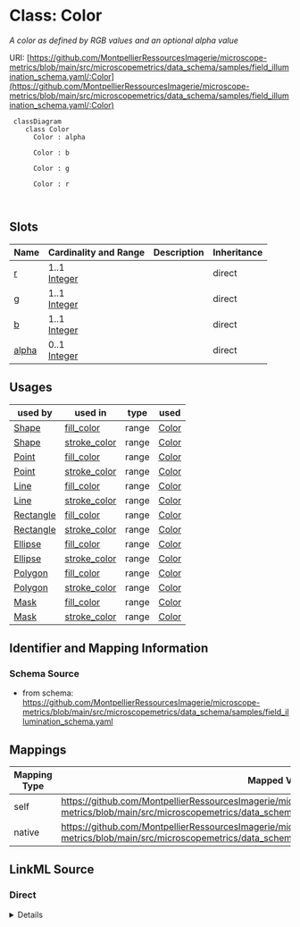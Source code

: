 # Class: Color


_A color as defined by RGB values and an optional alpha value_





URI: [https://github.com/MontpellierRessourcesImagerie/microscope-metrics/blob/main/src/microscopemetrics/data_schema/samples/field_illumination_schema.yaml/:Color](https://github.com/MontpellierRessourcesImagerie/microscope-metrics/blob/main/src/microscopemetrics/data_schema/samples/field_illumination_schema.yaml/:Color)




```mermaid
 classDiagram
    class Color
      Color : alpha
        
      Color : b
        
      Color : g
        
      Color : r
        
      
```




<!-- no inheritance hierarchy -->


## Slots

| Name | Cardinality and Range | Description | Inheritance |
| ---  | --- | --- | --- |
| [r](r.md) | 1..1 <br/> [Integer](Integer.md) |  | direct |
| [g](g.md) | 1..1 <br/> [Integer](Integer.md) |  | direct |
| [b](b.md) | 1..1 <br/> [Integer](Integer.md) |  | direct |
| [alpha](alpha.md) | 0..1 <br/> [Integer](Integer.md) |  | direct |





## Usages

| used by | used in | type | used |
| ---  | --- | --- | --- |
| [Shape](Shape.md) | [fill_color](fill_color.md) | range | [Color](Color.md) |
| [Shape](Shape.md) | [stroke_color](stroke_color.md) | range | [Color](Color.md) |
| [Point](Point.md) | [fill_color](fill_color.md) | range | [Color](Color.md) |
| [Point](Point.md) | [stroke_color](stroke_color.md) | range | [Color](Color.md) |
| [Line](Line.md) | [fill_color](fill_color.md) | range | [Color](Color.md) |
| [Line](Line.md) | [stroke_color](stroke_color.md) | range | [Color](Color.md) |
| [Rectangle](Rectangle.md) | [fill_color](fill_color.md) | range | [Color](Color.md) |
| [Rectangle](Rectangle.md) | [stroke_color](stroke_color.md) | range | [Color](Color.md) |
| [Ellipse](Ellipse.md) | [fill_color](fill_color.md) | range | [Color](Color.md) |
| [Ellipse](Ellipse.md) | [stroke_color](stroke_color.md) | range | [Color](Color.md) |
| [Polygon](Polygon.md) | [fill_color](fill_color.md) | range | [Color](Color.md) |
| [Polygon](Polygon.md) | [stroke_color](stroke_color.md) | range | [Color](Color.md) |
| [Mask](Mask.md) | [fill_color](fill_color.md) | range | [Color](Color.md) |
| [Mask](Mask.md) | [stroke_color](stroke_color.md) | range | [Color](Color.md) |






## Identifier and Mapping Information







### Schema Source


* from schema: https://github.com/MontpellierRessourcesImagerie/microscope-metrics/blob/main/src/microscopemetrics/data_schema/samples/field_illumination_schema.yaml





## Mappings

| Mapping Type | Mapped Value |
| ---  | ---  |
| self | https://github.com/MontpellierRessourcesImagerie/microscope-metrics/blob/main/src/microscopemetrics/data_schema/samples/field_illumination_schema.yaml/:Color |
| native | https://github.com/MontpellierRessourcesImagerie/microscope-metrics/blob/main/src/microscopemetrics/data_schema/samples/field_illumination_schema.yaml/:Color |





## LinkML Source

<!-- TODO: investigate https://stackoverflow.com/questions/37606292/how-to-create-tabbed-code-blocks-in-mkdocs-or-sphinx -->

### Direct

<details>
```yaml
name: Color
description: A color as defined by RGB values and an optional alpha value
from_schema: https://github.com/MontpellierRessourcesImagerie/microscope-metrics/blob/main/src/microscopemetrics/data_schema/samples/field_illumination_schema.yaml
attributes:
  r:
    name: r
    from_schema: https://github.com/MontpellierRessourcesImagerie/microscope-metrics/blob/main/src/microscopemetrics/data_schema/core_schema.yaml
    rank: 1000
    multivalued: false
    ifabsent: int(128)
    range: integer
    required: true
    minimum_value: 0
    maximum_value: 255
  g:
    name: g
    from_schema: https://github.com/MontpellierRessourcesImagerie/microscope-metrics/blob/main/src/microscopemetrics/data_schema/core_schema.yaml
    rank: 1000
    multivalued: false
    ifabsent: int(128)
    range: integer
    required: true
    minimum_value: 0
    maximum_value: 255
  b:
    name: b
    from_schema: https://github.com/MontpellierRessourcesImagerie/microscope-metrics/blob/main/src/microscopemetrics/data_schema/core_schema.yaml
    rank: 1000
    multivalued: false
    ifabsent: int(128)
    range: integer
    required: true
    minimum_value: 0
    maximum_value: 255
  alpha:
    name: alpha
    from_schema: https://github.com/MontpellierRessourcesImagerie/microscope-metrics/blob/main/src/microscopemetrics/data_schema/core_schema.yaml
    rank: 1000
    multivalued: false
    ifabsent: int(255)
    range: integer
    required: false
    minimum_value: 0
    maximum_value: 255

```
</details>

### Induced

<details>
```yaml
name: Color
description: A color as defined by RGB values and an optional alpha value
from_schema: https://github.com/MontpellierRessourcesImagerie/microscope-metrics/blob/main/src/microscopemetrics/data_schema/samples/field_illumination_schema.yaml
attributes:
  r:
    name: r
    from_schema: https://github.com/MontpellierRessourcesImagerie/microscope-metrics/blob/main/src/microscopemetrics/data_schema/core_schema.yaml
    rank: 1000
    multivalued: false
    ifabsent: int(128)
    alias: r
    owner: Color
    domain_of:
    - Color
    range: integer
    required: true
    minimum_value: 0
    maximum_value: 255
  g:
    name: g
    from_schema: https://github.com/MontpellierRessourcesImagerie/microscope-metrics/blob/main/src/microscopemetrics/data_schema/core_schema.yaml
    rank: 1000
    multivalued: false
    ifabsent: int(128)
    alias: g
    owner: Color
    domain_of:
    - Color
    range: integer
    required: true
    minimum_value: 0
    maximum_value: 255
  b:
    name: b
    from_schema: https://github.com/MontpellierRessourcesImagerie/microscope-metrics/blob/main/src/microscopemetrics/data_schema/core_schema.yaml
    rank: 1000
    multivalued: false
    ifabsent: int(128)
    alias: b
    owner: Color
    domain_of:
    - Color
    range: integer
    required: true
    minimum_value: 0
    maximum_value: 255
  alpha:
    name: alpha
    from_schema: https://github.com/MontpellierRessourcesImagerie/microscope-metrics/blob/main/src/microscopemetrics/data_schema/core_schema.yaml
    rank: 1000
    multivalued: false
    ifabsent: int(255)
    alias: alpha
    owner: Color
    domain_of:
    - Color
    range: integer
    required: false
    minimum_value: 0
    maximum_value: 255

```
</details>